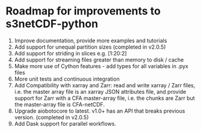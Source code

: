 Roadmap for improvements to s3netCDF-python
===========================================

1. Improve documentation, provide more examples and tutorials
2. Add support for unequal partition sizes (completed in v2.0.5)
3. Add support for striding in slices e.g. [1:20:2]
4. Add support for streaming files greater than memory to disk / cache
5. Make more use of Cython features - add types for all variables in .pyx files
6. More unit tests and continuous integration
7. Add Compatibility with xarray and Zarr: read and write xarray / Zarr files,
i.e. the master array file is an xarray JSON attributes file, and provide
support for Zarr with a CFA master-array file, i.e. the chunks are Zarr but the
master-array file is CFA-netCDF.
8. Upgrade aiobotocore to latest.  v1.0+ has an API that breaks previous
version. (completed in v2.0.5)
9. Add Dask support for parallel workflows.
